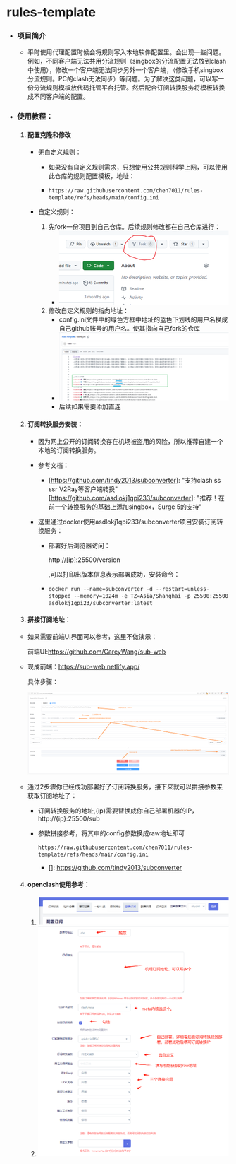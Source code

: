 # rules-template

- ### 项目简介

  - 平时使用代理配置时候会将规则写入本地软件配置里。会出现一些问题。例如，不同客户端无法共用分流规则（singbox的分流配置无法放到clash中使用），修改一个客户端无法同步另外一个客户端，（修改手机singbox分流规则。PC的clash无法同步）等问题。为了解决这类问题，可以写一份分流规则模板放代码托管平台托管。然后配合订阅转换服务将模板转换成不同客户端的配置。

- ### 使用教程：

  1. #### 配置克隆和修改

     - 无自定义规则：

       - 如果没有自定义规则需求，只想使用公共规则科学上网，可以使用此仓库的规则配置模板，地址：

       - ```
         https://raw.githubusercontent.com/chen7011/rules-template/refs/heads/main/config.ini
         ```

     - 自定义规则：

       1. 先fork一份项目到自己仓库。后续规则修改都在自己仓库进行：
          - ![](images/image1.png)
       2. 修改自定义规则的指向地址：
          - config.ini文件中的绿色方框中地址的蓝色下划线的用户名换成自己github账号的用户名。使其指向自己fork的仓库
          - ![](images/image2.png)
          - 后续如果需要添加直连

  2. #### 订阅转换服务安装：

     - 因为网上公开的订阅转换存在机场被盗用的风险，所以推荐自建一个本地的订阅转换服务。

     - 参考文档：

       - [https://github.com/tindy2013/subconverter]: 	"支持clash ss ssr V2Ray等客户端转换"
         [https://github.com/asdlokj1qpi233/subconverter]: 	"推荐！在前一个转换服务的基础上添加singbox，Surge 5的支持"

     - 这里通过docker使用asdlokj1qpi233/subconverter项目安装订阅转换服务：

       - 部署好后浏览器访问：

         http://[ip]:25500/version

         ,可以打印出版本信息表示部署成功，安装命令：

       - ```
         docker run --name=subconverter -d --restart=unless-stopped --memory=1024m -e TZ=Asia/Shanghai -p 25500:25500 asdlokj1qpi23/subconverter:latest
         ```

  3. #### 拼接订阅地址：

    - 如果需要前端UI界面可以参考，这里不做演示：

      前端UI:https://github.com/CareyWang/sub-web

    - 现成前端：https://sub-web.netlify.app/

        具体步骤：

        ![](./images/image6.png)

    - 通过2步骤你已经成功部署好了订阅转换服务，接下来就可以拼接参数来获取订阅地址了：

      - 订阅转换服务的地址,{ip}需要替换成你自己部署机器的IP，http://{ip}:25500/sub

      - 参数拼接参考，将其中的config参数换成raw地址即可

        ```
        https://raw.githubusercontent.com/chen7011/rules-template/refs/heads/main/config.ini
        ```

        - []: https://github.com/tindy2013/subconverter

  4. #### openclash使用参考：

     1. ![](images/image5.png)
     2. ![](images/image4.png)